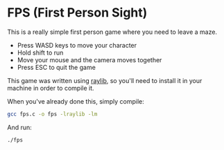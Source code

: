 # FPS (First Person Sight)

This is a really simple first person game where you need to leave a maze.

- Press WASD keys to move your character
- Hold shift to run
- Move your mouse and the camera moves together
- Press ESC to quit the game

This game was written using [raylib](https://www.raylib.com/), so you'll need to install it in your machine in order to compile it.

When you've already done this, simply compile:
```sh
gcc fps.c -o fps -lraylib -lm
```

And run:
```sh
./fps
```
